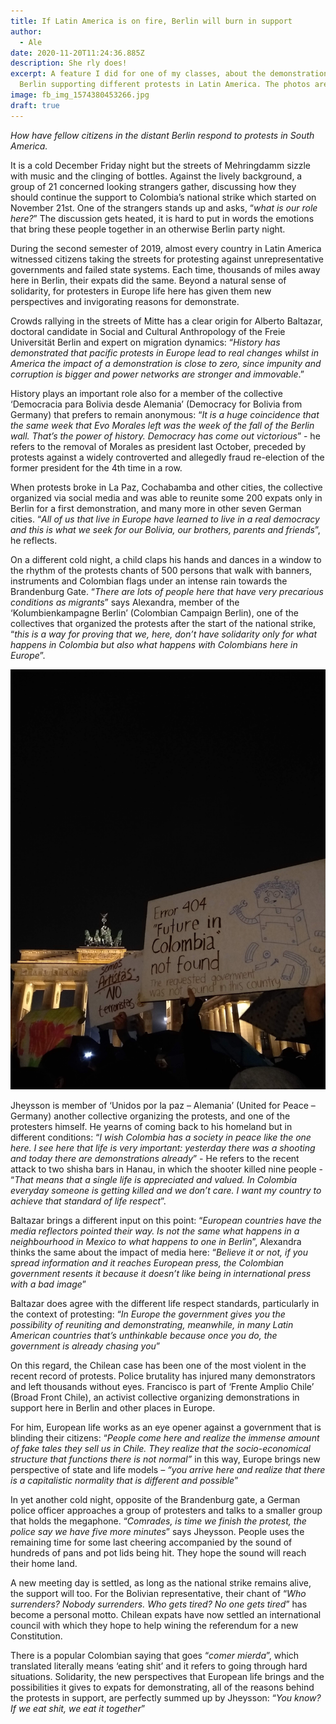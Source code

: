 ```yaml
---
title: If Latin America is on fire, Berlin will burn in support
author:
  - Ale
date: 2020-11-20T11:24:36.885Z
description: She rly does!
excerpt: A feature I did for one of my classes, about the demonstrations in
  Berlin supporting different protests in Latin America. The photos are mine.
image: fb_img_1574380453266.jpg
draft: true
---
```

*How have fellow citizens in the distant Berlin respond to protests in South America.* 

It is a cold December Friday night but the streets of Mehringdamm sizzle with music and the clinging of bottles. Against the lively background, a group of 21 concerned looking strangers gather, discussing how they should continue the support to Colombia’s national strike which started on November 21st. One of the strangers stands up and asks, “*what is our role here?*” The discussion gets heated, it is hard to put in words the emotions that bring these people together in an otherwise Berlin party night. 

During the second semester of 2019, almost every country in Latin America witnessed citizens taking the streets for protesting against unrepresentative governments and failed state systems. Each time, thousands of miles away here in Berlin, their expats did the same. Beyond a natural sense of solidarity, for protesters in Europe life here has given them new perspectives and invigorating reasons for demonstrate. 

Crowds rallying in the streets of Mitte has a clear origin for Alberto Baltazar, doctoral candidate in Social and Cultural Anthropology of the Freie Universität Berlin and expert on migration dynamics: “*History has demonstrated that pacific protests in Europe lead to real changes whilst in America the impact of a demonstration is close to zero, since impunity and corruption is bigger and power networks are stronger and immovable*.” 

History plays an important role also for a member of the collective ‘Democracia para Bolivia desde Alemania’ (Democracy for Bolivia from Germany) that prefers to remain anonymous: “*It is a huge coincidence that the same week that Evo Morales left was the week of the fall of the Berlin wall. That’s the power of history. Democracy has come out victorious*” - he refers to the removal of Morales as president last October, preceded by protests against a widely controverted and allegedly fraud re-election of the former president for the 4th time in a row. 

When protests broke in La Paz, Cochabamba and other cities, the collective organized via social media and was able to reunite some 200 expats only in Berlin for a first demonstration, and many more in other seven German cities. “*All of us that live in Europe have learned to live in a real democracy and this is what we seek for our Bolivia, our brothers, parents and friends*”, he reflects. 

On a different cold night, a child claps his hands and dances in a window to the rhythm of the protests chants of 500 persons that walk with banners, instruments and Colombian flags under an intense rain towards the Brandenburg Gate. “*There are lots of people here that have very precarious conditions as migrants*” says Alexandra, member of the ‘Kolumbienkampagne Berlin’ (Colombian Campaign Berlin), one of the collectives that organized the protests after the start of the national strike, “*this is a way for proving that we, here, don’t have solidarity only for what happens in Colombia but also what happens with Colombians here in Europe*”. 

![Some posters that were part of a demonstration at the Brandenburg Gate supporting Colombia's national strike.](img_20191121_175822453.jpg)

Jheysson is member of ‘Unidos por la paz – Alemania’ (United for Peace – Germany) another collective organizing the protests, and one of the protesters himself. He yearns of coming back to his homeland but in different conditions: “*I wish Colombia has a society in peace like the one here. I see here that life is very important: yesterday there was a shooting and today there are demonstrations already*” - He refers to the recent attack to two shisha bars in Hanau, in which the shooter killed nine people - “*That means that a single life is appreciated and valued. In Colombia everyday someone is getting killed and we don’t care. I want my country to achieve that standard of life respect*”. 

Baltazar brings a different input on this point: “*European countries have the media reflectors pointed their way. Is not the same what happens in a neighbourhood in Mexico to what happens to one in Berlin*”, Alexandra thinks the same about the impact of media here: “*Believe it or not, if you spread information and it reaches European press, the Colombian government resents it because it doesn’t like being in international press with a bad image*” 

Baltazar does agree with the different life respect standards, particularly in the context of protesting: “*In Europe the government gives you the possibility of reuniting and demonstrating, meanwhile, in many Latin American countries that’s unthinkable because once you do, the government is already chasing you*” 

On this regard, the Chilean case has been one of the most violent in the recent record of protests. Police brutality has injured many demonstrators and left thousands without eyes. Francisco is part of ‘Frente Amplio Chile’ (Broad Front Chile), an activist collective organizing demonstrations in support here in Berlin and other places in Europe. 

For him, European life works as an eye opener against a government that is blinding their citizens: “*People come here and realize the immense amount of fake tales they sell us in Chile. They realize that the socio-economical structure that functions there is not normal”* in this way, Europe brings new perspective of state and life models *– “you arrive here and realize that there is a capitalistic normality that is different and possible*” 

In yet another cold night, opposite of the Brandenburg gate, a German police officer approaches a group of protesters and talks to a smaller group that holds the megaphone. “*Comrades, is time we finish the protest, the police say we have five more minutes*” says Jheysson. People uses the remaining time for some last cheering accompanied by the sound of hundreds of pans and pot lids being hit. They hope the sound will reach their home land. 

A new meeting day is settled, as long as the national strike remains alive, the support will too. For the Bolivian representative, their chant of “*Who surrenders? Nobody surrenders. Who gets tired? No one gets tired*” has become a personal motto. Chilean expats have now settled an international council with which they hope to help wining the referendum for a new Constitution. 

There is a popular Colombian saying that goes “*comer mierda*”, which translated literally means ‘eating shit’ and it refers to going through hard situations. Solidarity, the new perspectives that European life brings and the possibilities it gives to expats for demonstrating, all of the reasons behind the protests in support, are perfectly summed up by Jheysson: “*You know? If we eat shit, we eat it together*”